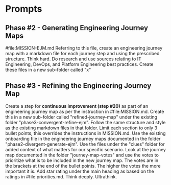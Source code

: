 # Prompts

## Phase #2 - Generating Engineering Journey Maps

#file:MISSION-EJM.md Referring to this file, create an engineering journey map with a markdown file for each journey step and using the prescribed structure. Think hard. Do research and use sources relating to IT Engineering, DevOps, and Platform Engineering best practices. Create these files in a new sub-folder called "x"

## Phase #3 - Refining the Engineering Journey Map

Create a step for **continuous improvement (step #20)** as part of an engineering journey map as per the instruction in #file:MISSION.md. Create this in a new sub-folder called "refined-journey-map" under the existing folder "phase3-convergent-refine-ejm". Follow the same structure and style as the existing markdown files in that folder. Limit each section to only 3 bullet points, this overrides the instructions in MISSION.md. Use the existing onboarding file in the engineering journey maps documented in the folder "phase2-divergent-generate-ejm". Use the files under the "clues" folder for added context of what matters for our specific scenario. Look at the journey map documented in the folder "journey-map-votes" and use the votes to prioritize what is to be included in the new journey map. The votes are in the brackets at the end of the bullet points. The higher the votes the more important it is. Add star rating under the main heading as based on the ratings in #file:priorities.md. Think deeply. Ultrathink. 
